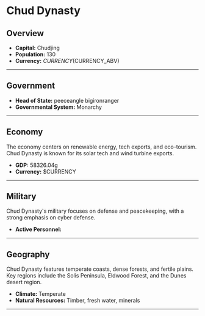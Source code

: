 # Chud Dynasty

## Overview

- **Capital:** Chudjing
- **Population:** 130
- **Currency:** $CURRENCY ($CURRENCY_ABV)

---

## Government

- **Head of State:** peeceangle bigironranger
- **Governmental System:** Monarchy

---

## Economy
The economy centers on renewable energy, tech exports, and eco-tourism. Chud Dynasty is known for its solar tech and wind turbine exports.

- **GDP:** 58326.04g
- **Currency:** $CURRENCY

---

## Military
Chud Dynasty's military focuses on defense and peacekeeping, with a strong emphasis on cyber defense.

- **Active Personnel:** 

---

## Geography
Chud Dynasty features temperate coasts, dense forests, and fertile plains. Key regions include the Solis Peninsula, Eldwood Forest, and the Dunes desert region.

- **Climate:** Temperate
- **Natural Resources:** Timber, fresh water, minerals

---
